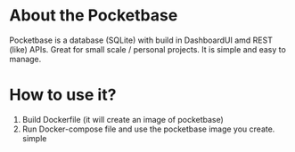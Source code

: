 # About the Pocketbase  
Pocketbase is a database (SQLite) with build in DashboardUI amd REST (like) APIs. Great for small scale / personal projects. It is simple and easy to manage.  

# How to use it?  
1. Build Dockerfile (it will create an image of pocketbase)
2. Run Docker-compose file and use the pocketbase image you create. simple